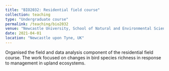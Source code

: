 ```yaml
---
title: "BIO2032: Residential field course"
collection: teaching
type: "Undergraduate course"
permalink: /teaching/bio2032
venue: "Newcastle University, School of Natural and Environmental Science"
date: 2021-04-01
location: "Newcastle upon Tyne, UK"
---
```


Organised the field and data analysis component of the residential field course. The work focused on changes in bird species richness in response to management in upland ecosystems. 
